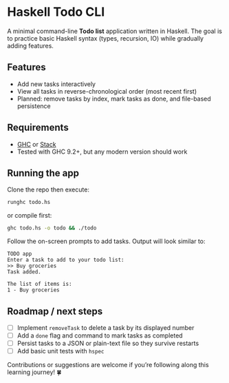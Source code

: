 # Haskell Todo CLI

A minimal command-line **Todo list** application written in Haskell. The goal is to practice basic Haskell syntax (types, recursion, IO) while gradually adding features.

## Features

* Add new tasks interactively
* View all tasks in reverse-chronological order (most recent first)
* Planned: remove tasks by index, mark tasks as done, and file-based persistence

## Requirements

* [GHC](https://www.haskell.org/ghc/) or [Stack](https://docs.haskellstack.org/en/stable/README/)
* Tested with GHC 9.2+, but any modern version should work

## Running the app

Clone the repo then execute:

```bash
runghc todo.hs
```

or compile first:

```bash
ghc todo.hs -o todo && ./todo
```

Follow the on-screen prompts to add tasks. Output will look similar to:

```text
TODO app
Enter a task to add to your todo list:
>> Buy groceries
Task added.

The list of items is:
1 - Buy groceries
```

## Roadmap / next steps

- [ ] Implement `removeTask` to delete a task by its displayed number
- [ ] Add a `done` flag and command to mark tasks as completed
- [ ] Persist tasks to a JSON or plain-text file so they survive restarts
- [ ] Add basic unit tests with `hspec`

Contributions or suggestions are welcome if you’re following along this learning journey! 🍀
